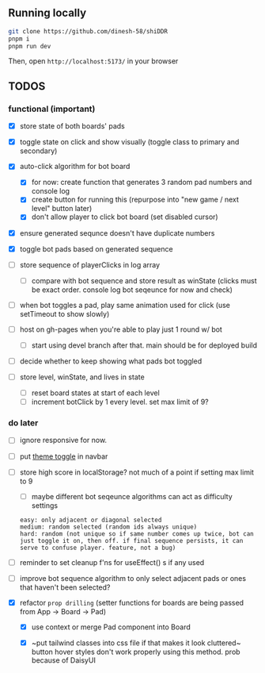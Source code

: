 ## Running locally
```sh
git clone https://github.com/dinesh-58/shiDDR
pnpm i
pnpm run dev
```

Then, open `http://localhost:5173/` in your browser

## TODOS
### functional (important)
- [x] store state of both boards' pads 
- [x] toggle state on click and show visually (toggle class to primary and secondary)
- [x] auto-click algorithm for bot board
    - [x] for now: create function that generates 3 random pad numbers and console log
    - [x] create button for running this (repurpose into "new game / next level" button later)
    - [x] don't allow player to click bot board (set disabled cursor)
- [x] ensure generated sequnce doesn't have duplicate numbers
- [x] toggle bot pads based on generated sequence

- [ ] store sequence of playerClicks in log array
    - [ ] compare with bot sequence and store result as winState (clicks must be exact order. console log bot seqeunce for now and check)

- [ ] when bot toggles a pad, play same animation used for click (use setTimeout to show slowly)
- [ ] host on gh-pages when you're able to play just 1 round w/ bot
    - [ ] start using devel branch after that. main should be for deployed build

- [ ] decide whether to keep showing what pads bot toggled
- [ ] store level, winState, and lives in state
    - [ ] reset board states at start of each level
    - [ ] increment botClick by 1 every level. set max limit of 9?

### do later
- [ ] ignore responsive for now. 
- [ ] put [theme toggle](https://daisyui.com/components/theme-controller/) in navbar
- [ ] store high score in localStorage? not much of a point if setting max limit to 9
    - [ ] maybe different bot seqeunce algorithms can act as difficulty settings 
    ```
    easy: only adjacent or diagonal selected
    medium: random selected (random ids always unique)
    hard: random (not unique so if same number comes up twice, bot can just toggle it on, then off. if final sequence persists, it can serve to confuse player. feature, not a bug)
    ```
- [ ] reminder to set cleanup f'ns for useEffect() s if any used
- [ ] improve bot sequence algorithm to only select adjacent pads or ones that haven't been selected?

- [x] refactor `prop drilling` (setter functions for boards are being passed from App -> Board -> Pad)
    - [x] use context or merge Pad component into Board
    - [x] ~put tailwind classes into css file if that makes it look cluttered~ <br>
        button hover styles don't work properly using this method. prob because of DaisyUI

